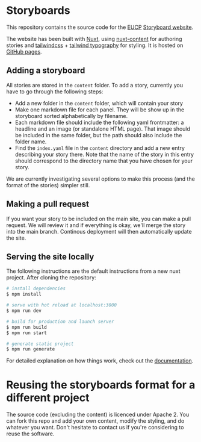 # Storyboards

This repository contains the source code for the
[EUCP](https://www.eucp-project.eu/) [Storyboard
website](https://eucp-project.github.io/storyboards/).

The website has been built with [Nuxt](https://nuxtjs.org), using
[nuxt-content](https://content.nuxtjs.org/) for authoring stories and
[tailwindcss](https://tailwindcss.com/docs/installation) + [tailwind
typography](https://tailwindcss.com/docs/typography-plugin) for styling. It is
hosted on [GitHub pages](https://nuxtjs.org/deployments/github-pages/).

## Adding a storyboard

All stories are stored in the `content` folder. To add a story, currently you have to go through the following steps:

- Add a new folder in the `content` folder, which will contain your story
- Make one markdown file for each panel. They will be show up in the storyboard
  sorted alphabetically by filename.
- Each markdown file should include the following yaml frontmatter: a headline
  and an image (or standalone HTML page). That image should be included in the
  same folder, but the path should also include the folder name.
- Find the `index.yaml` file in the `content` directory and add a new entry
  describing your story there. Note that the name of the story in this entry
  should correspond to the directory name that you have chosen for your story.

We are currently investigating several options to make this process (and the
format of the stories) simpler still.

## Making a pull request

If you want your story to be included on the main site, you can make a pull
request. We will review it and if everything is okay, we'll merge the story into
the main branch. Continous deployment will then automatically update the site.

## Serving the site locally

The following instructions are the default instructions from a new nuxt project.
After cloning the repository:

```bash
# install dependencies
$ npm install

# serve with hot reload at localhost:3000
$ npm run dev

# build for production and launch server
$ npm run build
$ npm run start

# generate static project
$ npm run generate
```

For detailed explanation on how things work, check out the [documentation](https://nuxtjs.org).

# Reusing the storyboards format for a different project

The source code (excluding the content) is licenced under Apache 2. You can fork
this repo and add your own content, modify the styling, and do whatever you
want. Don't hesitate to contact us if you're considering to reuse the software.
